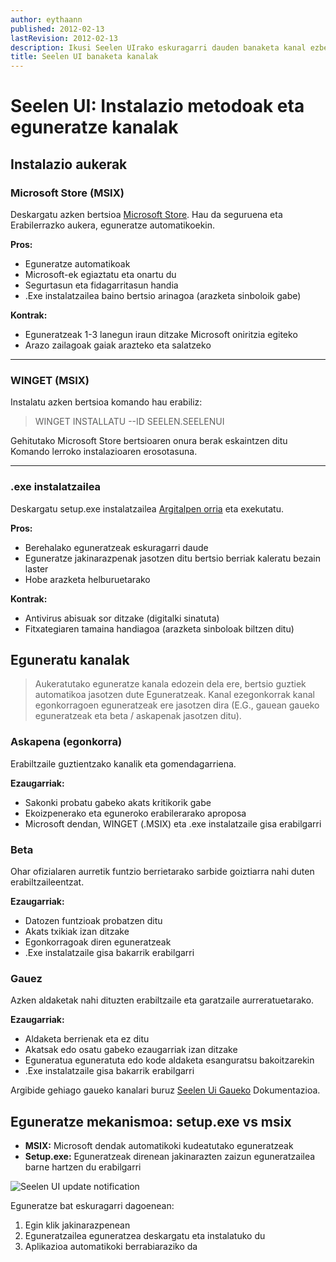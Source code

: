```yaml
---
author: eythaann
published: 2012-02-13
lastRevision: 2012-02-13
description: Ikusi Seelen UIrako eskuragarri dauden banaketa kanal ezberdinak
title: Seelen UI banaketa kanalak
---
```


# Seelen UI: Instalazio metodoak eta eguneratze kanalak

## Instalazio aukerak

### Microsoft Store (MSIX)

Deskargatu azken bertsioa [Microsoft Store](https://www.microsoft.com/store).
Hau da seguruena eta Erabilerrazko aukera, eguneratze automatikoekin.

**Pros:**

- Eguneratze automatikoak
- Microsoft-ek egiaztatu eta onartu du
- Segurtasun eta fidagarritasun handia
- .Exe instalatzailea baino bertsio arinagoa (arazketa sinboloik gabe)

**Kontrak:**

- Eguneratzeak 1-3 lanegun iraun ditzake Microsoft oniritzia egiteko
- Arazo zailagoak gaiak arazteko eta salatzeko

---

### WINGET (MSIX)

Instalatu azken bertsioa komando hau erabiliz:

> WINGET INSTALLATU --ID SEELEN.SEELENUI

Gehitutako Microsoft Store bertsioaren onura berak eskaintzen ditu Komando
lerroko instalazioaren erosotasuna.

---

### .exe instalatzailea

Deskargatu setup.exe instalatzailea
[Argitalpen orria](https://github.com/eythaann/Seelen-UI/releases) eta
exekutatu.

**Pros:**

- Berehalako eguneratzeak eskuragarri daude
- Eguneratze jakinarazpenak jasotzen ditu bertsio berriak kaleratu bezain laster
- Hobe arazketa helburuetarako

**Kontrak:**

- Antivirus abisuak sor ditzake (digitalki sinatuta)
- Fitxategiaren tamaina handiagoa (arazketa sinboloak biltzen ditu)

## Eguneratu kanalak

> Aukeratutako eguneratze kanala edozein dela ere, bertsio guztiek automatikoa
> jasotzen dute Eguneratzeak. Kanal ezegonkorrak kanal egonkorragoen
> eguneratzeak ere jasotzen dira (E.G., gauean gaueko eguneratzeak eta beta /
> askapenak jasotzen ditu).

### Askapena (egonkorra)

Erabiltzaile guztientzako kanalik eta gomendagarriena.

**Ezaugarriak:**

- Sakonki probatu gabeko akats kritikorik gabe
- Ekoizpenerako eta eguneroko erabilerarako aproposa
- Microsoft dendan, WINGET (.MSIX) eta .exe instalatzaile gisa erabilgarri

### Beta

Ohar ofizialaren aurretik funtzio berrietarako sarbide goiztiarra nahi duten
erabiltzaileentzat.

**Ezaugarriak:**

- Datozen funtzioak probatzen ditu
- Akats txikiak izan ditzake
- Egonkorragoak diren eguneratzeak
- .Exe instalatzaile gisa bakarrik erabilgarri

### Gauez

Azken aldaketak nahi dituzten erabiltzaile eta garatzaile aurreratuetarako.

**Ezaugarriak:**

- Aldaketa berrienak eta ez ditu
- Akatsak edo osatu gabeko ezaugarriak izan ditzake
- Eguneratua eguneratuta edo kode aldaketa esanguratsu bakoitzarekin
- .Exe instalatzaile gisa bakarrik erabilgarri

Argibide gehiago gaueko kanalari buruz
[Seelen Ui Gaueko](https://seelen.io/blog/nightly) Dokumentazioa.

## Eguneratze mekanismoa: setup.exe vs msix

- **MSIX:** Microsoft dendak automatikoki kudeatutako eguneratzeak
- **Setup.exe:** Eguneratzeak direnean jakinarazten zaizun eguneratzailea barne
  hartzen du erabilgarri

![Seelen UI update notification](https://github.com/Seelen-Inc/slu-blog/blob/master/blog/seelen-ui-distribution-channels/image.png?raw=true)

Eguneratze bat eskuragarri dagoenean:

1. Egin klik jakinarazpenean
2. Eguneratzailea eguneratzea deskargatu eta instalatuko du
3. Aplikazioa automatikoki berrabiaraziko da
